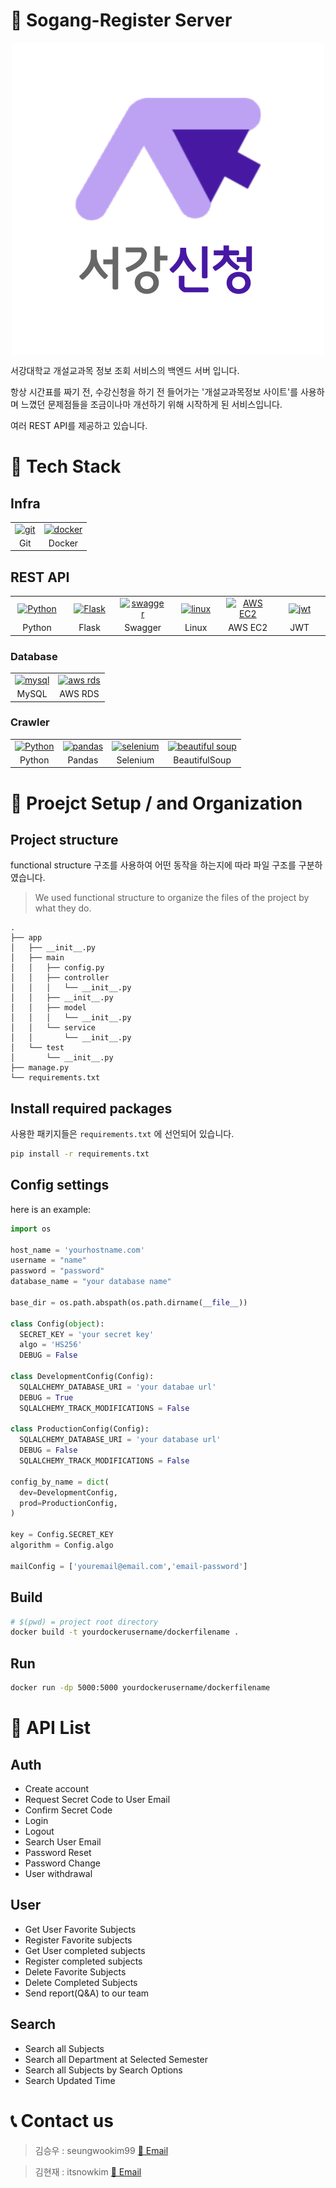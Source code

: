 # 🏫 Sogang-Register Server

<p align='center'>
  <img align="center" src="/Logo.png" />
</p>
서강대학교 개설교과목 정보 조회 서비스의 백엔드 서버 입니다.

항상 시간표를 짜기 전, 수강신청을 하기 전 들어가는
'개설교과목정보 사이트'를 사용하며 느꼈던 문제점들을
조금이나마 개선하기 위해 시작하게 된 서비스입니다.

여러 REST API를 제공하고 있습니다.

# 🔧 Tech Stack

## Infra
<table><tbody>
 <tr>
  <td>
   <div align="center"><a href="https://git-scm.com/" target="_blank"> <img src="https://www.vectorlogo.zone/logos/git-scm/git-scm-icon.svg" alt="git" width="40" height="40"/> </a></div>
  </td>
  <td>
   <div align="center"><a href="https://www.docker.com/" target="_blank"> <img src="https://www.docker.com/sites/default/files/d8/2019-07/vertical-logo-monochromatic.png" alt="docker" width="40" height="40"/> </a></div>
  </td>
 </tr>
  <tr>
    <td align = "center">Git</td>
    <td align = "center">Docker</td>
  </tr>
</tbody></table>

## REST API

<table><tbody>
 <tr>
  <td width="75">
   <div align="center"><a href="https://www.python.org/" target="_blank"> <img src="https://www.python.org/static/community_logos/python-powered-h.svg" alt="Python" width="40" height="40"/> </a></div>
  </td>
  <td width="75">
   <div align="center"><a href="https://flask.palletsprojects.com/en/2.0.x/" target="_blank"> <img src="https://upload.wikimedia.org/wikipedia/commons/3/3c/Flask_logo.svg" alt="Flask" width="40" height="40"/> </a></div>
  </td>
  <td width="75">
   <div align="center"><a href="https://swagger.io/" target="_blank"> <img src="https://upload.wikimedia.org/wikipedia/commons/a/ab/Swagger-logo.png" alt="swagger" width="40" height="40"/> </a></div>
  </td>
  <td width="75">
   <div align="center"><a href="https://www.linux.org/" target="_blank"> <img src="https://upload.wikimedia.org/wikipedia/commons/3/35/Tux.svg" alt="linux" width="40" height="40"/> </a></div>
  </td>
  <td width="75">
   <div align="center"><a href="https://aws.amazon.com/ko/ec2/" target="_blank"> <img src="https://upload.wikimedia.org/wikipedia/commons/b/b9/AWS_Simple_Icons_Compute_Amazon_EC2_Instances.svg" alt="AWS EC2" width="40" height="40"/> </a></div>
  </td>
  <td width="75">
   <div align="center"><a href="https://jwt.io" target="_blank"> <img src="https://jwt.io/img/pic_logo.svg" alt="jwt" width="40" height="40"/> </a></div>
  </td>
   <tr>
    <td align = "center">Python</td>
    <td align = "center">Flask</td>
     <td align = "center">Swagger</td>
     <td align = "center">Linux</td>
     <td align = "center">AWS EC2</td>
     <td align = "center">JWT</td>
  </tr>
 </tr>
 </tbody></table>

### Database

<table><tbody>
 <tr>
  <td>
   <div align="center"><a href="https://www.mysql.com/" target="_blank"> <img src="https://www.mysql.com/common/logos/logo-mysql-170x115.png" alt="mysql" width="40" height="40"/> </a></div>
  </td>
  <td>
   <div align="center"><a href="https://aws.amazon.com/ko/rds/" target="_blank"> <img src="https://upload.wikimedia.org/wikipedia/commons/f/fc/AWS_Simple_Icons_Database_Amazon_RDS.svg" alt="aws rds" width="40" height="40"/> </a></div>
  </td>
 </tr>
  <tr>
    <td align = "center">MySQL</td>
    <td align = "center">AWS RDS</td>
  </tr>
</tbody></table>

### Crawler
<table><tbody>
 <tr>
  <td>
   <div align="center"><a href="https://www.python.org/" target="_blank"> <img src="https://www.python.org/static/community_logos/python-powered-h.svg" alt="Python" width="40" height="40"/></a></div>
  </td>
   <td>
   <div align="center"><a href="https://pandas.pydata.org/" target="_blank"> <img src="https://upload.wikimedia.org/wikipedia/commons/e/ed/Pandas_logo.svg" alt="pandas" width="40" height="40"/> </a></div>
  </td>
   <td>
   <div align="center"><a href="https://www.selenium.dev/" target="_blank"> <img src="https://camo.githubusercontent.com/4b95df4d6ca7a01afc25d27159804dc5a7d0df41d8131aaf50c9f84847dfda21/68747470733a2f2f73656c656e69756d2e6465762f696d616765732f73656c656e69756d5f6c6f676f5f7371756172655f677265656e2e706e67" alt="selenium" width="40" height="40"/> </a></div>
  </td>
  <td>
   <div align="center"><a href="https://www.crummy.com/software/BeautifulSoup/" target="_blank"> <img src="https://user-images.githubusercontent.com/41292977/90748632-0f016700-e2f0-11ea-83ca-3cf2d80759ca.png" alt="beautiful soup" width="40" height="40"/> </a></div>
  </td>
 </tr>
  <tr>
    <td align = "center">Python</td>
    <td align = "center">Pandas</td>
    <td align = "center">Selenium</td>
    <td align = "center">BeautifulSoup</td>
  </tr>
</tbody></table>

# 🔧 Proejct Setup / and Organization

## Project structure

functional structure 구조를 사용하여 어떤 동작을 하는지에 따라 파일 구조를 구분하였습니다.

> We used functional structure to organize the files of the project by what they do.

```
.
├── app
│   ├── __init__.py
│   ├── main
│   │   ├── config.py
│   │   ├── controller
│   │   │   └── __init__.py
│   │   ├── __init__.py
│   │   ├── model
│   │   │   └── __init__.py
│   │   └── service
│   │       └── __init__.py
│   └── test
│       └── __init__.py
├── manage.py
└── requirements.txt
```

## Install required packages

사용한 패키지들은 `requirements.txt` 에 선언되어 있습니다.

```bash
pip install -r requirements.txt
```

## Config settings

here is an example:
```python
import os

host_name = 'yourhostname.com'
username = "name"
password = "password"
database_name = "your database name"

base_dir = os.path.abspath(os.path.dirname(__file__))

class Config(object):
  SECRET_KEY = 'your secret key'
  algo = 'HS256'
  DEBUG = False
  
class DevelopmentConfig(Config):
  SQLALCHEMY_DATABASE_URI = 'your databae url'
  DEBUG = True
  SQLALCHEMY_TRACK_MODIFICATIONS = False

class ProductionConfig(Config):
  SQLALCHEMY_DATABASE_URI = 'your database url'
  DEBUG = False
  SQLALCHEMY_TRACK_MODIFICATIONS = False

config_by_name = dict(
  dev=DevelopmentConfig,
  prod=ProductionConfig,
) 

key = Config.SECRET_KEY
algorithm = Config.algo

mailConfig = ['youremail@email.com','email-password']

```

## Build

```bash
# $(pwd) = project root directory
docker build -t yourdockerusername/dockerfilename .
```
## Run

```bash
docker run -dp 5000:5000 yourdockerusername/dockerfilename
```

# 📃 API List

## Auth
- Create account
- Request Secret Code to User Email
- Confirm Secret Code
- Login
- Logout
- Search User Email
- Password Reset
- Password Change
- User withdrawal

## User
- Get User Favorite Subjects
- Register Favorite subjects
- Get User completed subjects
- Register completed subjects
- Delete Favorite Subjects
- Delete Completed Subjects
- Send report(Q&A) to our team

## Search
- Search all Subjects
- Search all Department at Selected Semester
- Search all Subjects by Search Options
- Search Updated Time

# 📞 Contact us
> 김승우 : seungwookim99
[📧 Email](sonicdx886@gmail.com)

> 김현재 : itsnowkim
[📧 Email](peterhyunjae@naver.com)

